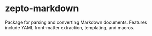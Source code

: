# zepto-markdown
Package for parsing and converting Markdown documents. Features include YAML front-matter extraction, templating, and macros.
